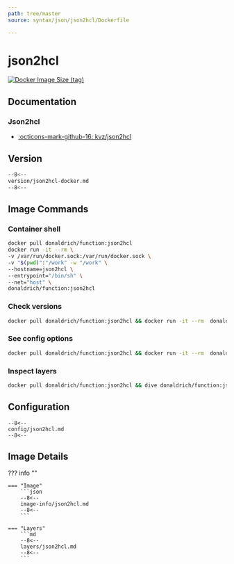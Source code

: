 ```yaml
---
path: tree/master
source: syntax/json/json2hcl/Dockerfile

---
```


# json2hcl

[![Docker Image Size (tag)](https://img.shields.io/docker/image-size/donaldrich/function/json2hcl?color=blue&label=donaldrich/function:json2hcl&logo=docker&style=flat-square)](https://hub.docker.com/r/donaldrich/function/json2hcl)

## Documentation

### Json2hcl

* [:octicons-mark-github-16: kvz/json2hcl](https://github.com/kvz/json2hcl)

## Version

```sh
--8<--
version/json2hcl-docker.md
--8<--
```

## Image Commands

### Container shell

```sh
docker pull donaldrich/function:json2hcl
docker run -it --rm \
-v /var/run/docker.sock:/var/run/docker.sock \
-v "$(pwd)":"/work" -w "/work" \
--hostname=json2hcl \
--entrypoint="/bin/sh" \
--net="host" \
donaldrich/function:json2hcl
```

### Check versions

```sh
docker pull donaldrich/function:json2hcl && docker run -it --rm  donaldrich/function:json2hcl validate
```

### See config options

```sh
docker pull donaldrich/function:json2hcl && docker run -it --rm  donaldrich/function:json2hcl help
```

### Inspect layers

```sh
docker pull donaldrich/function:json2hcl && dive donaldrich/function:json2hcl
```

## Configuration

```
--8<--
config/json2hcl.md
--8<--
```

## Image Details

??? info ""

    === "Image"
        ```json
        --8<--
        image-info/json2hcl.md
        --8<--
        ```

    === "Layers"
        ```md
        --8<--
        layers/json2hcl.md
        --8<--
        ```
